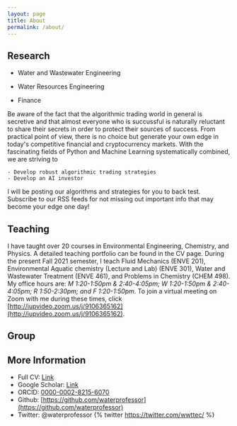 ```yaml
---
layout: page
title: About
permalink: /about/
---
```


## Research
- Water and Wastewater Engineering
- Water Resources Engineering


- Finance

Be aware of the fact that the algorithmic trading world in general is secretive and that almost everyone who is succussful is naturally reluctant to share their secrets in order to protect their sources of success. From practical point of view, there is no choice but generate your own edge in today's competitive financial and cryptocurrency markets. With the fascinating fields of Python and Machine Learning systematically combined, we are striving to 

    - Develop robust algorithmic trading strategies
    - Develop an AI investor
I will be posting our algorithms and strategies for you to back test. Subscribe to our RSS feeds for not missing out important info that may become your edge one day!

## Teaching

I have taught over 20 courses in Environmental Engineering, Chemistry, and Physics. A detailed teaching portfolio can be found in the CV page. During the present Fall 2021 semester, I teach Fluid Mechanics (ENVE 201), Environmental Aquatic chemistry (Lecture and Lab) (ENVE 301), Water and Wastewater Treatment (ENVE 461), and Problems in Chemistry (CHEM 498). My office hours are: *M 1:20-1:50pm & 2:40-4:05pm; W 1:20-1:50pm & 2:40-4:05pm; R 1:50-2:30pm; and F 1:20-1:50pm*. To join a virtual meeting on Zoom with me during these times, click [http://iupvideo.zoom.us/j/9106365162](http://iupvideo.zoom.us/j/9106365162). 

## Group

## More Information
- Full CV: [Link](/web/cv/)
- Google Scholar: [Link](https://scholar.google.com/citations?user=K4iViX0AAAAJ&hl=en)
- ORCID: [0000-0002-8215-6070](https://orcid.org/0000-0002-8215-6070)
- Github: [https://github.com/waterprofessor](https://github.com/waterprofessor)
- Twitter: @waterprofessor
{% twitter https://twitter.com/wwttec/ %}
